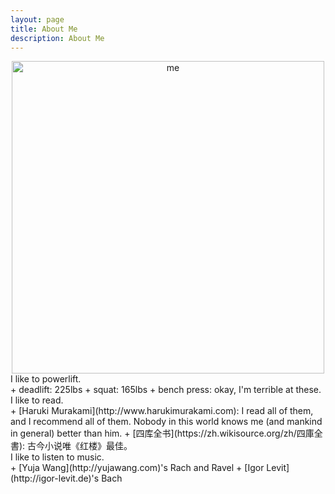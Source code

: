 ```yaml
---
layout: page
title: About Me
description: About Me
---
```

<center>
 <img src="{{BASE_PATH}}/images/shanshan.jpg" width = 500
        title="me" /> <br />
</center>

 <div class="container">
   <div class="column-left">
   I like to powerlift. <br />
   + deadlift: 225lbs
   + squat: 165lbs
   + bench press: okay, I'm terrible at these. </div>
   <div class="column-center">
   I like to read. <br />
   + [Haruki Murakami](http://www.harukimurakami.com): I read all of them, and I recommend all of them. Nobody in this world knows me (and mankind in general) better than him.
   + [四库全书](https://zh.wikisource.org/zh/四庫全書): 古今小说唯《红楼》最佳。
   </div>
   <div class="column-right">
   I like to listen to music. <br />
   + [Yuja Wang](http://yujawang.com)'s Rach and Ravel
   + [Igor Levit](http://igor-levit.de)'s Bach
   </div>
</div>

